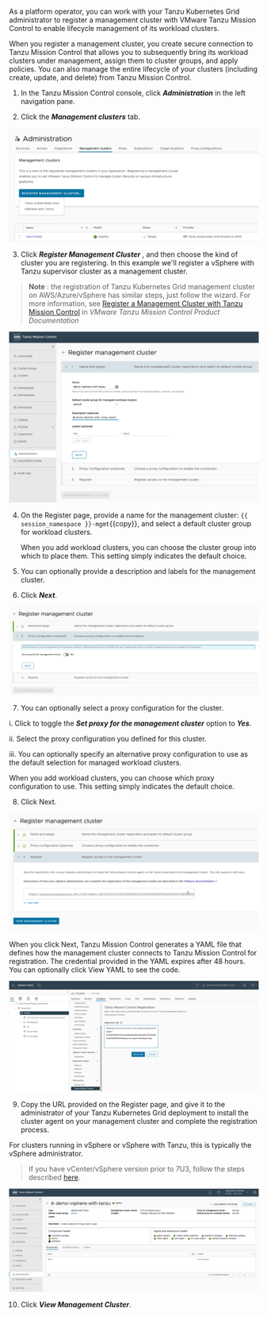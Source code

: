 As a platform operator, you can work with your Tanzu Kubernetes Grid administrator to register a management cluster with VMware Tanzu Mission Control to enable lifecycle management of its workload clusters.

When you register a management cluster, you create secure connection to Tanzu Mission Control that allows you to subsequently bring its workload clusters under management, assign them to cluster groups, and apply policies. You can also manage the entire lifecycle of your clusters (including create, update, and delete) from Tanzu Mission Control.

1. In the Tanzu Mission Control console, click **_Administration_** in the left navigation pane.

2. Click the **_Management clusters_** tab.

![](images/mgmtcluster.png)

3. Click **_Register Management Cluster_** , and then choose the kind of cluster you are registering. In this example we'll register a vSphere with Tanzu supervisor cluster as a management cluster.

>**Note** : the registration of Tanzu Kubernetes Grid management cluster on AWS/Azure/vSphere has similar steps, just follow the wizard. For more information, see [Register a Management Cluster with Tanzu Mission Control](ttps://docs.vmware.com/en/VMware-Tanzu-Mission-Control/services/tanzumc-using/GUID-EB507AAF-5F4F-400F-9623-BA611233E0BD.html) in _VMware Tanzu Mission Control Product Documentation_

![](images/mgmtcluster-vspsher-reg-1.png)

4. On the Register page, provide a name for the management cluster: `{{ session_namespace }}-mgmt`{{copy}}, and select a default cluster group for workload clusters.

    When you add workload clusters, you can choose the cluster group into which to place them. This setting simply indicates the default choice.

5. You can optionally provide a description and labels for the management cluster.

6. Click **_Next_**.

![](images/mgmtcluster-vspsher-reg-2.png)

7. You can optionally select a proxy configuration for the cluster.

  i. Click to toggle the **_Set proxy for the management cluster_**  option to **_Yes_**.

  ii. Select the proxy configuration you defined for this cluster.

  iii. You can optionally specify an alternative proxy configuration to use as the default selection for managed workload clusters.

When you add workload clusters, you can choose which proxy configuration to use. This setting simply indicates the default choice.

8. Click Next.

![](images/mgmtcluster-vspsher-reg-3.png)

When you click Next, Tanzu Mission Control generates a YAML file that defines how the management cluster connects to Tanzu Mission Control for registration. The credential provided in the YAML expires after 48 hours. You can optionally click View YAML to see the code.

![](images/mgmtcluster-vspsher-reg-4.png)

9. Copy the URL provided on the Register page, and give it to the administrator of your Tanzu Kubernetes Grid deployment to install the cluster agent on your management cluster and complete the registration process.

For clusters running in vSphere or vSphere with Tanzu, this is typically the vSphere administrator.

>If you have vCenter/vSphere version prior to 7U3, follow the steps described [here](ttps://docs.vmware.com/en/VMware-Tanzu-Mission-Control/services/tanzumc-using/GUID-CC6E721E-43BF-4066-AA0A-F744280D6A03.html).

![](images/mgmtcluster-vspsher-reg-5.png)

10. Click **_View Management Cluster_**.